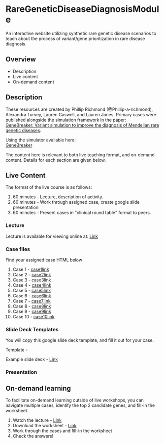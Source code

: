 # RareGeneticDiseaseDiagnosisModule
An interactive website utilizing synthetic rare genetic disease scenarios to teach about the process of variant/gene prioritization in rare disease diagnosis. 

## Overview
- Description
- Live content
- On-demand content

## Description
These resources are created by Phillip Richmond (@Phillip-a-richmond), Alexandra Turvey, Lauren Caswell, and Lauren Jones. Primary cases were published alongside the simulation framework in the paper:  
[GeneBreaker: Variant simulation to improve the diagnosis of Mendelian rare genetic diseases](https://onlinelibrary.wiley.com/doi/full/10.1002/humu.24163). 

Using the simulator available here:  
[GeneBreaker](http://genebreaker.cmmt.ubc.ca)

The content here is relevant to both live teaching format, and on-demand content. Details for each section are given below.

## Live Content
The format of the live course is as follows:
1. 60 minutes - Lecture, description of activity. 
2. 60 minutes - Work through assigned case, create google slide presentation
3. 60 minutes - Present cases in "clinical round table" format to peers.

### Lecture
Lecture is available for viewing online at: 
[Link](https://www.youtube.com/watch?v=dQw4w9WgXcQ)

### Case files
Find your assigned case HTML below
1. Case 1 - [case1link]()
2. Case 2 - [case2link]()
3. Case 3 - [case3link]()
4. Case 4 - [case4link]()
5. Case 5 - [case5link]()
6. Case 6 - [case6link]()
7. Case 7 - [case7link]()
8. Case 8 - [case8link]()
9. Case 9 - [case9link]()
10. Case 10 - [case10link]()

### Slide Deck Templates
You will copy this google slide deck template, and fill it out for your case. 

Template - 

Example slide deck - [Link](https://docs.google.com/presentation/d/1Xco28K2Eh39erHxGc9ZbriZvjfz2MCKHqdv6KlmC1Bc/edit#slide=id.p)

### Presentation





## On-demand learning
To facilitate on-demand learning outside of live workshops, you can navigate multiple cases, identify the top 2 candidate genes, and fill-in the worksheet.

1. Watch the lecture - [Link](https://www.youtube.com/watch?v=dQw4w9WgXcQ)
2. Download the worksheet - [Link]()
3. Work through the cases and fill-in the worksheet
4. Check the answers!


















